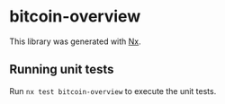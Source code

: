 # bitcoin-overview

This library was generated with [Nx](https://nx.dev).

## Running unit tests

Run `nx test bitcoin-overview` to execute the unit tests.

